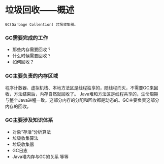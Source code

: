 垃圾回收——概述
===
```
GC(Garbage Collention) 垃圾收集器。
```
### GC需要完成的工作
- 那些内存需要回收？
- 什么时候需要回收？
- 如何回收？

### GC主要负责的内存区域
程序计数器、虚拟机栈、本地方法区是线程独享的，随线程而灭，不需要GC来回收，方法结束后，内存自然就回收了。
Java堆和方法区是线程共享的，生命周期与整个Java进程一致。这部分内存的分配和回收都是动态的。GC主要负责这部分内存的回收。

### GC主要涉及知识体系
- 对象“存活”分析算法
- 垃圾收集算法
- 垃圾收集器
- GC日志
- Java堆内存与GC的关系
等等

